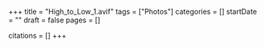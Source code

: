 +++
title = "High_to_Low_1.avif"
tags = ["Photos"]
categories = []
startDate = ""
draft = false
pages = []

citations = []
+++
